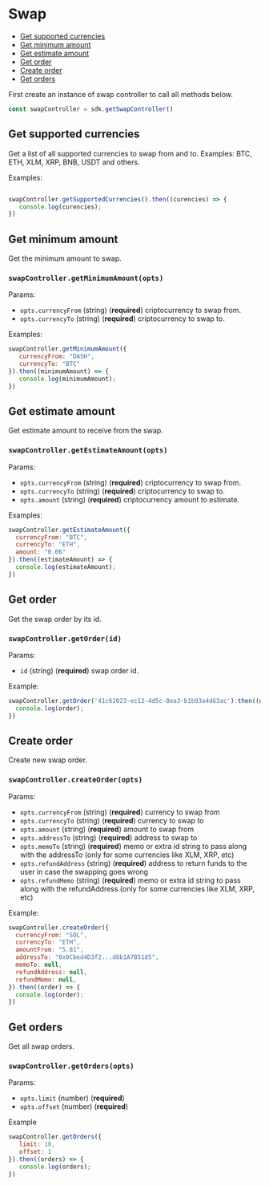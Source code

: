 # Swap

  - [Get supported currencies](#get-supported-currencies)
  - [Get minimum amount](#get-minimum-amount)
  - [Get estimate amount](#get-estimate-amount)
  - [Get order](#get-order)
  - [Create order](#create-order)
  - [Get orders](#get-orders)

First create an instance of swap controller to call all methods below.

```js
const swapController = sdk.getSwapController()
```

## Get supported currencies
Get a list of all supported currencies to swap from and to. Examples: BTC, ETH, XLM, XRP, BNB, USDT and others.

Examples:

```js

swapController.getSupportedCurrencies().then((curencies) => {
   console.log(curencies);
})
```

## Get minimum amount
Get the minimum amount to swap.

### `swapController.getMinimumAmount(opts)`
Params:
* `opts.currencyFrom` (string) (__required__) criptocurrency to swap from.
* `opts.currencyTo` (string) (__required__) criptocurrency to swap to.

Examples:

```js
swapController.getMinimumAmount({
   currencyFrom: "DASH",
   currencyTo: "BTC"
}).then((minimumAmount) => {
   console.log(minimumAmount);
})
```

## Get estimate amount
Get estimate amount to receive from the swap.

### `swapController.getEstimateAmount(opts)`
Params:
* `opts.currencyFrom` (string) (__required__) criptocurrency to swap from.
* `opts.currencyTo` (string) (__required__) criptocurrency to swap to.
* `opts.amount` (string) (__required__) criptocurrency amount to estimate.

Examples:

```js
swapController.getEstimateAmount({
  currencyFrom: "BTC",
  currencyTo: "ETH",
  amount: "0.06"
}).then((estimateAmount) => {
  console.log(estimateAmount);
})
```
## Get order
Get the swap order by its id.

### `swapController.getOrder(id)`
Params:
* `id` (string) (__required__) swap order id.

Example:
```js
swapController.getOrder('41c62023-ec12-4d5c-8ea3-b1b93a4d63ac').then((order) => {
  console.log(order);
})
```

## Create order
Create new swap order.

### `swapController.createOrder(opts)`
Params:
* `opts.currencyFrom` (string) (__required__) currency to swap from
* `opts.currencyTo` (string) (__required__) currency to swap to
* `opts.amount` (string) (__required__) amount to swap from
* `opts.addressTo` (string) (__required__) address to swap to
* `opts.memoTo` (string) (__required__) memo or extra id string to pass along with the addressTo (only for some currencies like XLM, XRP, etc)
* `opts.refundAddress` (string) (__required__) address to return funds to the user in case the swapping goes wrong
* `opts.refundMemo` (string) (__required__) memo or extra id string to pass along with the refundAddress (only for some currencies like XLM, XRP, etc)

Example:
```js
swapController.createOrder({
  currencyFrom: "SOL",
  currencyTo: "ETH",
  amountFrom: "5.81",
  addressTo: "0x0Cbed4D3f2...d8b1A7B5185",
  memoTo: null,
  refundAddress: null,
  refundMemo: null,
}).then((order) => {
  console.log(order);
})
```

## Get orders
Get all swap orders.

### `swapController.getOrders(opts)`
Params:
* `opts.limit` (number) (__required__)
* `opts.offset` (number) (__required__)

Example
```js
swapController.getOrders({
   limit: 10,
   offset: 1
}).then((orders) => {
   console.log(orders);
})
```